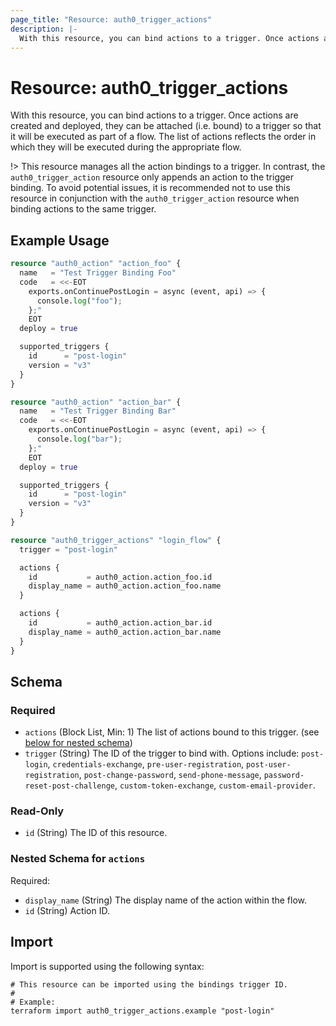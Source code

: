 ```yaml
---
page_title: "Resource: auth0_trigger_actions"
description: |-
  With this resource, you can bind actions to a trigger. Once actions are created and deployed, they can be attached (i.e. bound) to a trigger so that it will be executed as part of a flow. The list of actions reflects the order in which they will be executed during the appropriate flow.
---
```


# Resource: auth0_trigger_actions

With this resource, you can bind actions to a trigger. Once actions are created and deployed, they can be attached (i.e. bound) to a trigger so that it will be executed as part of a flow. The list of actions reflects the order in which they will be executed during the appropriate flow.

!> This resource manages all the action bindings to a trigger. In contrast, the `auth0_trigger_action` resource only
appends an action to the trigger binding. To avoid potential issues, it is recommended not to use this resource in
conjunction with the `auth0_trigger_action` resource when binding actions to the same trigger.

## Example Usage

```terraform
resource "auth0_action" "action_foo" {
  name   = "Test Trigger Binding Foo"
  code   = <<-EOT
    exports.onContinuePostLogin = async (event, api) => {
      console.log("foo");
    };"
	EOT
  deploy = true

  supported_triggers {
    id      = "post-login"
    version = "v3"
  }
}

resource "auth0_action" "action_bar" {
  name   = "Test Trigger Binding Bar"
  code   = <<-EOT
    exports.onContinuePostLogin = async (event, api) => {
      console.log("bar");
    };"
	EOT
  deploy = true

  supported_triggers {
    id      = "post-login"
    version = "v3"
  }
}

resource "auth0_trigger_actions" "login_flow" {
  trigger = "post-login"

  actions {
    id           = auth0_action.action_foo.id
    display_name = auth0_action.action_foo.name
  }

  actions {
    id           = auth0_action.action_bar.id
    display_name = auth0_action.action_bar.name
  }
}
```

<!-- schema generated by tfplugindocs -->
## Schema

### Required

- `actions` (Block List, Min: 1) The list of actions bound to this trigger. (see [below for nested schema](#nestedblock--actions))
- `trigger` (String) The ID of the trigger to bind with. Options include: `post-login`, `credentials-exchange`, `pre-user-registration`, `post-user-registration`, `post-change-password`, `send-phone-message`, `password-reset-post-challenge`, `custom-token-exchange`, `custom-email-provider`.

### Read-Only

- `id` (String) The ID of this resource.

<a id="nestedblock--actions"></a>
### Nested Schema for `actions`

Required:

- `display_name` (String) The display name of the action within the flow.
- `id` (String) Action ID.

## Import

Import is supported using the following syntax:

```shell
# This resource can be imported using the bindings trigger ID.
#
# Example:
terraform import auth0_trigger_actions.example "post-login"
```
